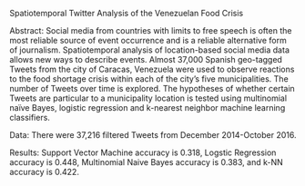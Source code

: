 Spatiotemporal Twitter Analysis of the Venezuelan Food Crisis

Abstract: Social media from countries with limits to free speech is often the most reliable source of event occurrence and is a reliable alternative form of journalism. Spatiotemporal analysis of location-based social media data allows new ways to describe events. Almost 37,000 Spanish geo-tagged Tweets from the city of Caracas, Venezuela were used to observe reactions to the food shortage crisis within each of the city’s five municipalities. The number of Tweets over time is explored. The hypotheses of whether certain Tweets are particular to a municipality location is tested using multinomial naïve Bayes, logistic regression and k-nearest neighbor machine learning classifiers.

Data: There were 37,216 filtered Tweets from December 2014-October 2016.

Results: Support Vector Machine accuracy is 0.318, Logstic Regression accuracy is 0.448, Multinomial Naive Bayes accuracy is 0.383, and k-NN accuracy is 0.422.
